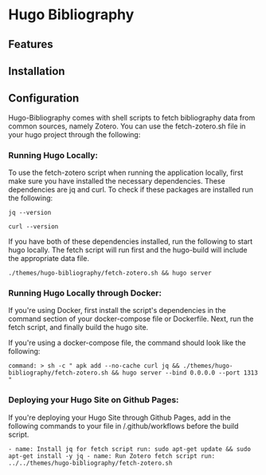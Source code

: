 # Hugo Bibliography

## Features

## Installation

## Configuration

Hugo-Bibliography comes with shell scripts to fetch bibliography data from common sources, namely Zotero. You can use the fetch-zotero.sh file in your hugo project through the following:

### Running Hugo Locally:

To use the fetch-zotero script when running the application locally, first make sure you have installed the necessary dependencies. These dependencies are jq and curl. To check if these packages are installed run the following:

`jq --version`

`curl --version`

If you have both of these dependencies installed, run the following to start hugo locally. The fetch script will run first and the hugo-build will include the appropriate data file.

`./themes/hugo-bibliography/fetch-zotero.sh && hugo server`

### Running Hugo Locally through Docker:

If you're using Docker, first install the script's dependencies in the command section of your docker-compose file or Dockerfile. Next, run the fetch script, and finally build the hugo site.

If you're using a docker-compose file, the command should look like the following:

`command: >
      sh -c "
        apk add --no-cache curl jq &&
        ./themes/hugo-bibliography/fetch-zotero.sh &&
        hugo server --bind 0.0.0.0 --port 1313
      "
`
### Deploying your Hugo Site on Github Pages:

If you're deploying your Hugo Site through Github Pages, add in the following commands to your file in /.github/workflows before the build script.

`- name: Install jq for fetch script
        run: sudo apt-get update && sudo apt-get install -y jq
      - name: Run Zotero fetch script
        run: ../../themes/hugo-bibliography/fetch-zotero.sh
`